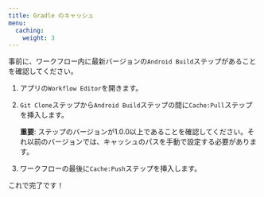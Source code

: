 ```yaml
---
title: Gradle のキャッシュ
menu:
  caching:
    weight: 3
---
```

事前に、ワークフロー内に最新バージョンの`Android Build`ステップがあることを確認してください。

1. アプリの`Workflow Editor`を開きます。
2. `Git Clone`ステップから`Android Build`ステップの間に`Cache:Pull`ステップを挿入します。

   **重要**: ステップのバージョンが1.0.0以上であることを確認してください。それ以前のバージョンでは、キャッシュのパスを手動で設定する必要があります。
3. ワークフローの最後に`Cache:Push`ステップを挿入します。

これで完了です！
